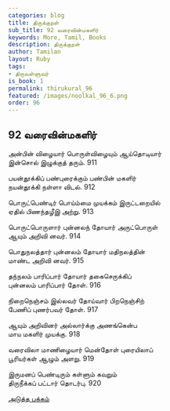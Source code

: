```yaml
---
categories: blog
title: திருக்குறள்
sub_title: 92 வரைவின்மகளிர்
keywords: More, Tamil, Books
description: திருக்குறள்
author: Tamilan
layout: Ruby
tags:
- திருவள்ளுவர்
is_book: 1
permalink: thirukural_96
featured: /images/noolkal_96_6.png
order: 96
---
```

## 92 வரைவின்மகளிர்

அன்பின் விழையார் பொருள்விழையும் ஆய்தொடியார்  
இன்சொல் இழுக்குத் தரும். 911

பயன்தூக்கிப் பண்புரைக்கும் பண்பின் மகளிர்  
நயன்தூக்கி நள்ளா விடல். 912

பொருட்பெண்டிர் பொய்ம்மை முயக்கம் இருட்டறையில்  
ஏதில் பிணந்தழீஇ அற்று. 913

பொருட்பொருளார் புன்னலந் தோயார் அருட்பொருள்  
ஆயும் அறிவி னவர். 914

பொதுநலத்தார் புன்னலம் தோயார் மதிநலத்தின்  
மாண்ட அறிவி னவர். 915

தந்நலம் பாரிப்பார் தோயார் தகைசெருக்கிப்  
புன்னலம் பாரிப்பார் தோள். 916

நிறைநெஞ்சம் இல்லவர் தோய்வார் பிறநெஞ்சிற்  
பேணிப் புணர்பவர் தோள். 917

ஆயும் அறிவினர் அல்லார்க்கு அணங்கென்ப  
மாய மகளிர் முயக்கு. 918

வரைவிலா மாணிழையார் மென்தோள் புரையிலாப்  
பூரியர்கள் ஆழும் அளறு. 919

இருமனப் பெண்டிரும் கள்ளும் கவறும்  
திருநீக்கப் பட்டார் தொடர்பு. 920

[அடுத்த பக்கம்](thirukural_97)